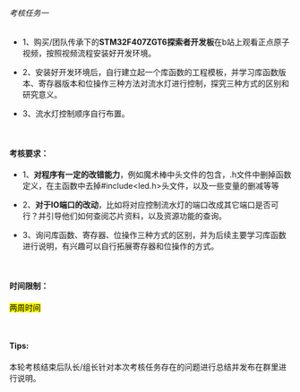 ###### 考核任务一

* 1、购买/团队传承下的**STM32F407ZGT6探索者开发板**在b站上观看正点原子视频，按照视频流程安装好开发环境。

* 2、安装好开发环境后，自行建立起一个库函数的工程模板，并学习库函数版本、寄存器版本和位操作三种方法对流水灯进行控制，探究三种方式的区别和研究意义。

* 3、流水灯控制顺序自行布置。

  &nbsp;

  

#### 考核要求：

* 1、**对程序有一定的改错能力**，例如魔术棒中头文件的包含，.h文件中删掉函数定义，在主函数中去掉#include<led.h>头文件，以及一些变量的删减等等

* 2、**对于IO端口的改动**，比如将对应控制流水灯的端口改成其它端口是否可行？并引导他们如何查阅芯片资料，以及资源功能的查询。

* 3、询问库函数、寄存器、位操作三种方式的区别，并为后续主要学习库函数进行说明，有兴趣可以自行拓展寄存器和位操作的方式。

  &nbsp;

  

#### 时间限制：

<mark>两周时间</mark>

&nbsp;





#### Tips:

本轮考核结束后队长/组长针对本次考核任务存在的问题进行总结并发布在群里进行说明。